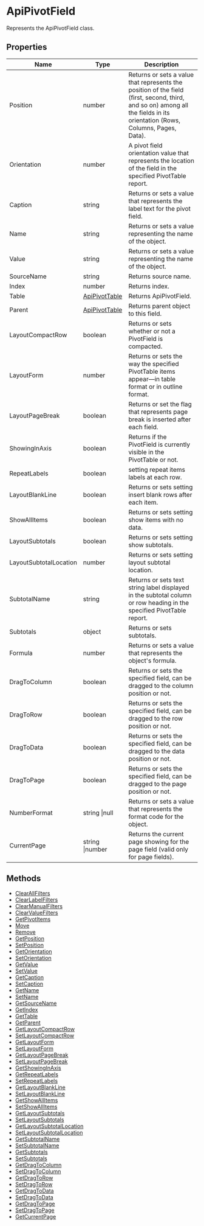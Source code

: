 # ApiPivotField

Represents the ApiPivotField class.

## Properties

| Name | Type | Description |
| ---- | ---- | ----------- |
| Position | number | Returns or sets a value that represents the position of the field (first, second, third, and so on) among all the fields in its orientation (Rows, Columns, Pages, Data). |
| Orientation | number | A pivot field orientation value that represents the location of the field in the specified PivotTable report. |
| Caption | string | Returns or sets a value that represents the label text for the pivot field. |
| Name | string | Returns or sets a value representing the name of the object. |
| Value | string | Returns or sets a value representing the name of the object. |
| SourceName | string | Returns source name. |
| Index | number | Returns index. |
| Table | [ApiPivotTable](../ApiPivotTable/ApiPivotTable.md) | Returns ApiPivotField. |
| Parent | [ApiPivotTable](../ApiPivotTable/ApiPivotTable.md) | Returns parent object to this field. |
| LayoutCompactRow | boolean | Returns or sets whether or not a PivotField is compacted. |
| LayoutForm | number | Returns or sets the way the specified PivotTable items appear—in table format or in outline format. |
| LayoutPageBreak | boolean | Returns or set the flag that represents page break is inserted after each field. |
| ShowingInAxis | boolean | Returns if the PivotField is currently visible in the PivotTable or not. |
| RepeatLabels | boolean | setting repeat items labels at each row. |
| LayoutBlankLine | boolean | Returns or sets setting insert blank rows after each item. |
| ShowAllItems | boolean | Returns or sets setting show items with no data. |
| LayoutSubtotals | boolean | Returns or sets setting show subtotals. |
| LayoutSubtotalLocation | number | Returns or sets setting layout subtotal location. |
| SubtotalName | string | Returns or sets text string label displayed in the subtotal column or row heading in the specified PivotTable report. |
| Subtotals | object | Returns or sets subtotals. |
| Formula | number | Returns or sets a value that represents the object's formula. |
| DragToColumn | boolean | Returns or sets the specified field, can be dragged to the column position or not. |
| DragToRow | boolean | Returns or sets the specified field, can be dragged to the row position or not. |
| DragToData | boolean | Returns or sets the specified field, can be dragged to the data position or not. |
| DragToPage | boolean | Returns or sets the specified field, can be dragged to the page position or not. |
| NumberFormat | string &#124;null | Returns or sets a value that represents the format code for the object. |
| CurrentPage | string &#124;number | Returns the current page showing for the page field (valid only for page fields). |

## Methods

- [ClearAllFilters](./Methods/ClearAllFilters.md)
- [ClearLabelFilters](./Methods/ClearLabelFilters.md)
- [ClearManualFilters](./Methods/ClearManualFilters.md)
- [ClearValueFilters](./Methods/ClearValueFilters.md)
- [GetPivotItems](./Methods/GetPivotItems.md)
- [Move](./Methods/Move.md)
- [Remove](./Methods/Remove.md)
- [GetPosition](./Methods/GetPosition.md)
- [SetPosition](./Methods/SetPosition.md)
- [GetOrientation](./Methods/GetOrientation.md)
- [SetOrientation](./Methods/SetOrientation.md)
- [GetValue](./Methods/GetValue.md)
- [SetValue](./Methods/SetValue.md)
- [GetCaption](./Methods/GetCaption.md)
- [SetCaption](./Methods/SetCaption.md)
- [GetName](./Methods/GetName.md)
- [SetName](./Methods/SetName.md)
- [GetSourceName](./Methods/GetSourceName.md)
- [GetIndex](./Methods/GetIndex.md)
- [GetTable](./Methods/GetTable.md)
- [GetParent](./Methods/GetParent.md)
- [GetLayoutCompactRow](./Methods/GetLayoutCompactRow.md)
- [SetLayoutCompactRow](./Methods/SetLayoutCompactRow.md)
- [GetLayoutForm](./Methods/GetLayoutForm.md)
- [SetLayoutForm](./Methods/SetLayoutForm.md)
- [GetLayoutPageBreak](./Methods/GetLayoutPageBreak.md)
- [SetLayoutPageBreak](./Methods/SetLayoutPageBreak.md)
- [GetShowingInAxis](./Methods/GetShowingInAxis.md)
- [GetRepeatLabels](./Methods/GetRepeatLabels.md)
- [SetRepeatLabels](./Methods/SetRepeatLabels.md)
- [GetLayoutBlankLine](./Methods/GetLayoutBlankLine.md)
- [SetLayoutBlankLine](./Methods/SetLayoutBlankLine.md)
- [GetShowAllItems](./Methods/GetShowAllItems.md)
- [SetShowAllItems](./Methods/SetShowAllItems.md)
- [GetLayoutSubtotals](./Methods/GetLayoutSubtotals.md)
- [SetLayoutSubtotals](./Methods/SetLayoutSubtotals.md)
- [GetLayoutSubtotalLocation](./Methods/GetLayoutSubtotalLocation.md)
- [SetLayoutSubtotalLocation](./Methods/SetLayoutSubtotalLocation.md)
- [GetSubtotalName](./Methods/GetSubtotalName.md)
- [SetSubtotalName](./Methods/SetSubtotalName.md)
- [GetSubtotals](./Methods/GetSubtotals.md)
- [SetSubtotals](./Methods/SetSubtotals.md)
- [GetDragToColumn](./Methods/GetDragToColumn.md)
- [SetDragToColumn](./Methods/SetDragToColumn.md)
- [GetDragToRow](./Methods/GetDragToRow.md)
- [SetDragToRow](./Methods/SetDragToRow.md)
- [GetDragToData](./Methods/GetDragToData.md)
- [SetDragToData](./Methods/SetDragToData.md)
- [GetDragToPage](./Methods/GetDragToPage.md)
- [SetDragToPage](./Methods/SetDragToPage.md)
- [GetCurrentPage](./Methods/GetCurrentPage.md)
